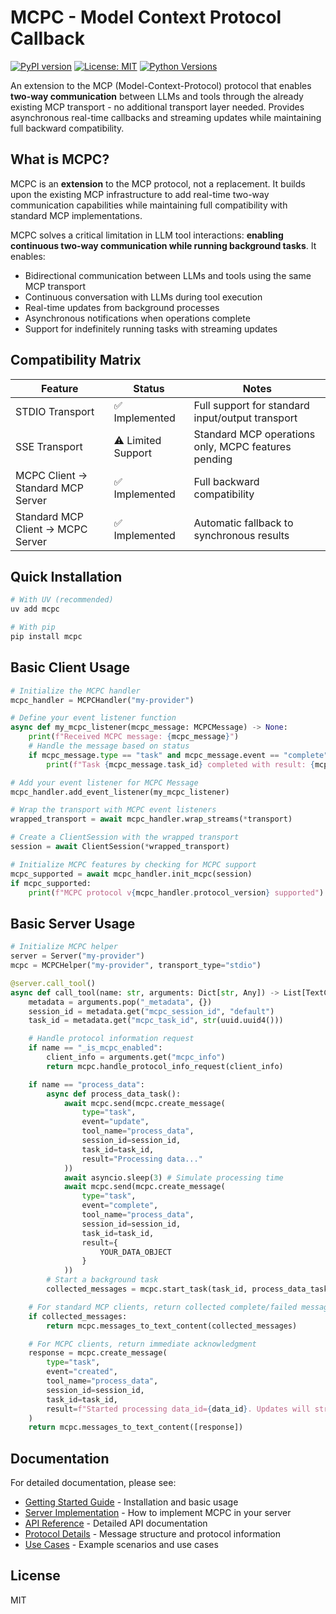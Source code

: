 # MCPC - Model Context Protocol Callback

[![PyPI version](https://badge.fury.io/py/mcpc.svg)](https://badge.fury.io/py/mcpc)
[![License: MIT](https://img.shields.io/badge/License-MIT-yellow.svg)](https://opensource.org/licenses/MIT)
[![Python Versions](https://img.shields.io/pypi/pyversions/mcpc.svg)](https://pypi.org/project/mcpc/)

An extension to the MCP (Model-Context-Protocol) protocol that enables **two-way communication** between LLMs and tools through the already existing MCP transport - no additional transport layer needed. Provides asynchronous real-time callbacks and streaming updates while maintaining full backward compatibility.

## What is MCPC?

MCPC is an **extension** to the MCP protocol, not a replacement. It builds upon the existing MCP infrastructure to add real-time two-way communication capabilities while maintaining full compatibility with standard MCP implementations.

MCPC solves a critical limitation in LLM tool interactions: **enabling continuous two-way communication while running background tasks**. It enables:

- Bidirectional communication between LLMs and tools using the same MCP transport
- Continuous conversation with LLMs during tool execution
- Real-time updates from background processes
- Asynchronous notifications when operations complete
- Support for indefinitely running tasks with streaming updates

## Compatibility Matrix

| Feature                           | Status             | Notes                                               |
| --------------------------------- | ------------------ | --------------------------------------------------- |
| STDIO Transport                   | ✅ Implemented     | Full support for standard input/output transport    |
| SSE Transport                     | ⚠️ Limited Support | Standard MCP operations only, MCPC features pending |
| MCPC Client → Standard MCP Server | ✅ Implemented     | Full backward compatibility                         |
| Standard MCP Client → MCPC Server | ✅ Implemented     | Automatic fallback to synchronous results           |

## Quick Installation

```bash
# With UV (recommended)
uv add mcpc

# With pip
pip install mcpc
```

## Basic Client Usage

```python
# Initialize the MCPC handler
mcpc_handler = MCPCHandler("my-provider")

# Define your event listener function
async def my_mcpc_listener(mcpc_message: MCPCMessage) -> None:
    print(f"Received MCPC message: {mcpc_message}")
    # Handle the message based on status
    if mcpc_message.type == "task" and mcpc_message.event == "complete":
        print(f"Task {mcpc_message.task_id} completed with result: {mcpc_message.result}")

# Add your event listener for MCPC Message
mcpc_handler.add_event_listener(my_mcpc_listener)

# Wrap the transport with MCPC event listeners
wrapped_transport = await mcpc_handler.wrap_streams(*transport)

# Create a ClientSession with the wrapped transport
session = await ClientSession(*wrapped_transport)

# Initialize MCPC features by checking for MCPC support
mcpc_supported = await mcpc_handler.init_mcpc(session)
if mcpc_supported:
    print(f"MCPC protocol v{mcpc_handler.protocol_version} supported")
```

## Basic Server Usage

```python
# Initialize MCPC helper
server = Server("my-provider")
mcpc = MCPCHelper("my-provider", transport_type="stdio")

@server.call_tool()
async def call_tool(name: str, arguments: Dict[str, Any]) -> List[TextContent]:
    metadata = arguments.pop("_metadata", {})
    session_id = metadata.get("mcpc_session_id", "default")
    task_id = metadata.get("mcpc_task_id", str(uuid.uuid4()))

    # Handle protocol information request
    if name == "_is_mcpc_enabled":
        client_info = arguments.get("mcpc_info")
        return mcpc.handle_protocol_info_request(client_info)

    if name == "process_data":
        async def process_data_task():
            await mcpc.send(mcpc.create_message(
                type="task",
                event="update",
                tool_name="process_data",
                session_id=session_id,
                task_id=task_id,
                result="Processing data..."
            ))
            await asyncio.sleep(3) # Simulate processing time
            await mcpc.send(mcpc.create_message(
                type="task",
                event="complete",
                tool_name="process_data",
                session_id=session_id,
                task_id=task_id,
                result={
                    YOUR_DATA_OBJECT
                }
            ))
        # Start a background task
        collected_messages = mcpc.start_task(task_id, process_data_task)

    # For standard MCP clients, return collected complete/failed messages
    if collected_messages:
        return mcpc.messages_to_text_content(collected_messages)

    # For MCPC clients, return immediate acknowledgment
    response = mcpc.create_message(
        type="task",
        event="created",
        tool_name="process_data",
        session_id=session_id,
        task_id=task_id,
        result=f"Started processing data_id={data_id}. Updates will stream in real-time."
    )
    return mcpc.messages_to_text_content([response])
```

## Documentation

For detailed documentation, please see:

- [Getting Started Guide](docs/getting-started.md) - Installation and basic usage
- [Server Implementation](docs/server-implementation.md) - How to implement MCPC in your server
- [API Reference](docs/api-reference.md) - Detailed API documentation
- [Protocol Details](docs/protocol-details.md) - Message structure and protocol information
- [Use Cases](docs/use-cases.md) - Example scenarios and use cases

## License

MIT
